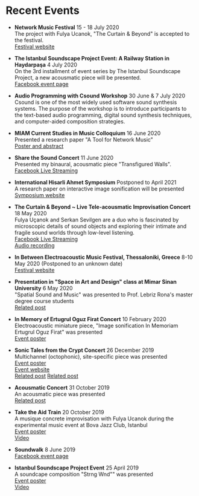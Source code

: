 # Recent Events

- **Network Music Festival** 15 - 18 July 2020  
The project with Fulya Ucanok, "The Curtain & Beyond" is accepted to the festival.  
[Festival website](https://networkmusicfestival.org/)  

- **The Istanbul Soundscape Project Event: A Railway Station in Haydarpaşa** 4 July 2020  
On the 3rd installment of event series by The Istanbul Soundscape Project, a new acousmatic piece will be presented.  
[Facebook event page](https://www.facebook.com/events/514446875786912/)  

- **Audio Programming with Csound Workshop** 30 June & 7 July 2020  
Csound is one of the most widely used software sound synthesis systems. The purpose of the workshop is to introduce participants to the text-based
audio programming, digital sound synthesis techniques, and computer-aided composition
strategies.  

- **MIAM Current Studies in Music Colloquium** 16 June 2020  
Presented a research paper "A Tool for Network Music"  
[Poster and abstract](https://www.instagram.com/p/CBfX81AgG5M/)  

- **Share the Sound Concert** 11 June 2020   
Presented my binaural, acousmatic piece "Transfigured Walls".   
[Facebook Live Streaming](https://www.facebook.com/events/2877810805607090/permalink/2878794442175393/)  

- **International Hisarli Ahmet Symposium** Postponed to April 2021  
A research paper on interactive image sonification will be presented  
[Symposium website](https://hisas.org.tr/en/)

- **The Curtain & Beyond ~ Live Tele-acousmatic Improvisation Concert** 18 May 2020  
Fulya Uçanok and Serkan Sevilgen are a duo who is fascinated by microscopic details of sound objects and exploring their intimate and fragile sound worlds through low-level listening.  
[Facebook Live Streaming](https://www.facebook.com/watch/live/?v=2930165690430538&ref=watch_permalink)  
[Audio recording](https://soundcloud.com/serkansevilgen/the-curtain-and-beyond-fulya-ucanok-serkan-sevilgen-may-18-2020-facebook-live-stream-concert)  

- **In Between Electroacoustic Music Festival, Thessaloniki, Greece** 8-10 May 2020 (Postponed to an unknown date)  
[Festival website](https://www.inbetweenfestival.com/)  

- **Presentation in  "Space in  Art and Design" class at Mimar Sinan University** 6 May 2020  
"Spatial Sound and Music" was presented to Prof. Lebriz Rona's master degree course students  
[Related post](https://www.instagram.com/p/B_2jIeRgQIY/)  

- **In  Memory of Ertugrul Oguz Firat Concert** 10 February 2020  
Electroacoustic miniature piece, "Image sonification In Memoriam Ertugrul Oguz Firat" was presented  
[Event poster](https://www.instagram.com/p/B8ZGUBegJji/)  

- **Sonic Tales from the Crypt Concert** 26 December 2019  
Multichannel (octophonic), site-specific piece was presented  
[Event poster](https://www.instagram.com/p/B6NnJy4ALmL/)  
[Event website](http://www.etkinlik.itu.edu.tr/EtkinlikDetay.aspx?etkinlik=1691)  
[Related post](https://www.instagram.com/p/B6nVfzbg7tm/) [Related post](https://www.instagram.com/p/B6nVMWyAVNt/)  


- **Acousmatic Concert** 31 October 2019  
An acousmatic piece was presented  
[Related post](https://www.instagram.com/p/B4VEsdQgMh3/)  

- **Take the Aid Train** 20 October 2019  
A musique concrete improvisation with Fulya Ucanok during the experimental music event at Bova Jazz Club, Istanbul  
[Event poster](https://www.instagram.com/p/B4Czk7TA86U/)  
[Video](https://www.instagram.com/p/B4Cv8kDgnCB/)  

- **Soundwalk** 8 June 2019  
[Facebook event page](https://www.facebook.com/soundinit.istanbul/posts/395069201100077)  

- **Istanbul Soundscape Project Event** 25 April 2019  
A soundcape composition "Strng Wnd"" was presented  
[Event poster](https://www.instagram.com/p/BwrnYKcgpVr/)  
[Video](https://www.facebook.com/watch/?v=391104311474341)  

